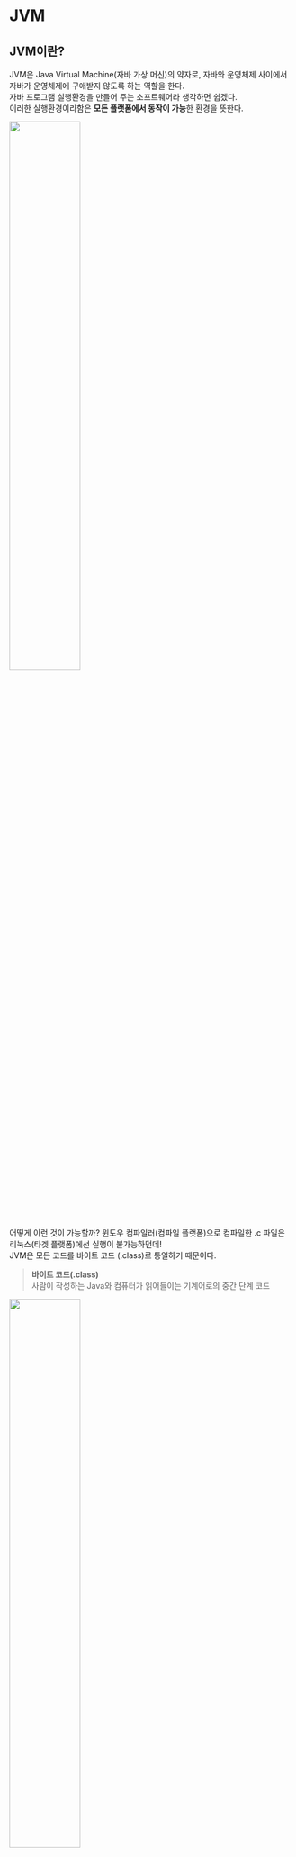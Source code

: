 # JVM 

## JVM이란?

JVM은 Java Virtual Machine(자바 가상 머신)의 약자로, 자바와 운영체제 사이에서 자바가 운영체제에 구애받지 않도록 하는 역할을 한다. <br>
자바 프로그램 실행환경을 만들어 주는 소프트웨어라 생각하면 쉽겠다. <br>
이러한 실행환경이라함은 **모든 플랫폼에서 동작이 가능**한 환경을 뜻한다. <br>

<img src="https://github.com/dlrkdus/CS_STUDY/assets/99721126/be4cd25b-72e1-4014-af9b-cf48003f6278" style="width: 50%;"> <br>

어떻게 이런 것이 가능할까? 윈도우 컴파일러(컴파일 플랫폼)으로 컴파일한 .c 파일은 리눅스(타겟 플랫폼)에선 실행이 불가능하던데! <br>
JVM은 모든 코드를 바이트 코드 (.class)로 통일하기 때문이다. <br>

> **바이트 코드(.class)** <br>
> 사람이 작성하는 Java와 컴퓨터가 읽어들이는 기계어로의 중간 단계 코드 <br>

<img src="https://github.com/dlrkdus/CS_STUDY/assets/99721126/fd22267b-3d92-489d-88e3-b94e03b7331e" style="width: 50%;"> <br>

JVM은 모든 플랫폼에 설치되어 파일을 각 플랫폼에 맞게 번역(실행파일로) 해준다. <br>
**하나의 바이트코드로 JVM이 설치되어 있는 모든 플랫폼에서 동작이 가능한 것이다.** <br>

따라서 Java는 플랫폼에 종속적이지 않지만, JVM은 플램폼에 종속된다. 설치를 전제로 하기 때문이다. <br>

## 자바 프로그램 실행 과정

![image](https://github.com/dlrkdus/CS_STUDY/assets/99721126/5ee6e988-a378-4c21-98a9-43366eddd8f8)

우리가 자바로 코드를 작성하고 컴파일 명령어를 내리면 자바 컴파일러인 **Javac**가.class 파일을 만든다. <br>
이후 이 바이트 코드는 **클래스 로더**를 통해 **JVM Runtime Data Area**로 로딩되고 로딩된 .class 바이트 코드를 실행할 컴퓨터에 깔린 JVM에 가져다주면 그 컴퓨터가 이 프로그램을 실행할 때 이 JVM이 그때그때 기계어로 해석한다. <br>
JVM은 이 바이트 코드를 해석할 때 **Interpreter** 방식과 **JIT 컴파일** 방식 두 가지 방식을 혼합하여 사용한다. <br>
JIT 컴파일러는 해석한 코드를 캐싱하기 때문에 Interpreter 방식보다 속도가 빠르지만 비용이 들어 JVM은 어느 정도 Interpreter을 사용하다 JIT 컴파일 방식으로 명령어를 실행한다. <br>

조금 더 자세한 컴파일 과정은 이러하다. <br>

<img src="https://github.com/dlrkdus/CS_STUDY/assets/99721126/9d6fbbf2-c1a2-4fe9-a34b-5a7ebc3c67fe" style="width: 50%;"> <br>


1. 자바 프로그램을 실행하면 JVM은 OS로부터 메모리를 할당한다. <br>
2. **자바 컴파일러(javac)** 가 자바 소스코드(.java)를 자바 **바이트코드(.class)** 로 컴파일다. <br>
3. **Class Loader**를 통해 JVM Runtime Data Area로 로딩한다. <br>
4. **Runtime Data Area**에 로딩 된 .class들은 **Execution Engine**을 통해 해석된다. <br>
5. 해석된 바이트 코드는 Runtime Data Area의 각 영역에 배치되어 수행하며 이 과정에서 **Execution Engine** 에 의해 **GC**의 작동과 스레드 동기화가 이루어진다. <br>

## JVM 메모리 구조 

### 클래스 로더 (Class Loader)

<img src="https://github.com/dlrkdus/CS_STUDY/assets/99721126/d0f936f9-c650-4848-848c-a30ad43dc160" style="width: 50%;">

클래스 로더는 동적으로 클래스를 로딩해주는 역할을 한다. <br>
javac가 .class 파일을 생성하면 클래스 로더는 이 파일들을 묶어서 JVM이 *운영체제로부터 할당받은 메모리 영역* 인 Runtime Data Area로 적재한다. <br>

### 실행 엔진 (Execution Engine)

클래스 로더에 의해 로드된 .class 파일(바이트 코드)를 명령어 단위로 읽어서 실행시키는 런타임 모듈이다. <br>

### 가비지 컬렉터 (Garbage Collector)

<img src="https://github.com/dlrkdus/CS_STUDY/assets/99721126/83c95c66-fa5c-4dfd-9477-9c1c8a478e62" style="width: 50%;">

GC는 더이상 _사용하지 않는 메모리를 자동 회수_ 해줘 개발자가 메모리에 대한 신경을 쓰지 않아도 된다. <br>
메모리의 Heap 영역에서 참조되지 않는 객체들을 탐색해 제거하며 이때 GC를 수행하는 스레드 외의 스레드는 모두 일시정지된다. <br>

### 런타임 데이터 영역 (Runtime Data Area)

<img src="https://github.com/dlrkdus/CS_STUDY/assets/99721126/a6f72db6-a7b9-4d90-83ff-62bd92cc25cd" style="width: 80%;">

JVM의 메모리 영역으로 실행되는 자바 프로그램의 모든 데이터가 적재된다. <br>

**모든 스레드가 공유하는 영역(GC의 대상)**

- 힙 영역 
- 메서드 영역
  - 각종 필드, 메소드, Type, static 변수 등이 저장시 생성되는 영역이다.

**스레드마다 하나씩 생성**

- 스택 영역
  - 지역변수, 매개변수, 리턴 값, 임시 데이터 등이 저장시 생성되는 영역이다. 
- PC 레지스터
  - 스레드가 생성될 때마다 생성되는 영역으로 현재 실행 중인 스레드가 JVM 명령어 중 어느 것을 실행 중인지를 가리키는 레지스터이다.
  - JVM 명령어의 주소와 위치를 저장한다.
- 네이티브 메서드 스택
  - 자바 프로그램이 네이티브 코드(C,C++)를 호출할 때 사용되는 영역이다.
 

### 힙 영역

![image](https://github.com/dlrkdus/CS_STUDY/assets/99721126/75e46d7f-7298-494b-9340-331f0db63608)

new 키워드로 생성된 객체와 배열들이 저장되는 영역이며 GC는 이 영역을 주기적으로 검사해 참조되지 않는 객체에 대한 메모리를 회수한다. <br>

- Young Generation
  - 말 그대로 young, 생긴지 얼마 안된 객체들이 저장되는 공간이다.
  - 최초엔 Eden(에덴 동산) 영역에 할당되고 참조 정도에 따라 Servivor로 이동되거나 GC에 의해 회수된다.
  - 대부분의 갓 생성된 객체들을 보통 자주 회수되고 이를 **Minor GC**라 한다. 
 
- Old
  - YG가 차면 Old로 이동되거나 회수된다.
  - Old가 차면 GC가 실행된다. (***Stop-the-World***) 이때 GC를 제외한 모든 스레드는 일시정지되고 시간이 많이 소요된다.
  - Stop-the-World GC를 **Major GC**라 한다.
  - 
 
> **Minor GC VS Major GC** <br>
> Minor GC는 주로 갓 생성된 객체들을 대상으로 한다면 Major GC는 오래된 객체를 대상으로 한다.
> Minor GC는 빈번하고 시스템에 부담이 덜하지만 Major GC는 시스템에 부하가 크다.










#### 출처 

https://steady-coding.tistory.com/305 <br>
https://coding-factory.tistory.com/827 <br>
https://coding-factory.tistory.com/828 <br>

